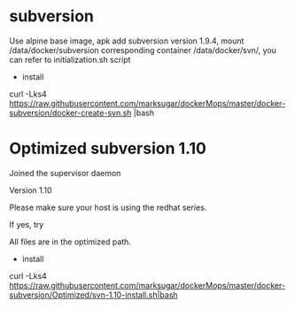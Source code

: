 # subversion

Use alpine base image, apk add subversion version 1.9.4, mount /data/docker/subversion corresponding container /data/docker/svn/, you can refer to initialization.sh script

* install 

curl -Lks4 https://raw.githubusercontent.com/marksugar/dockerMops/master/docker-subversion/docker-create-svn.sh |bash


# Optimized subversion 1.10

Joined the supervisor daemon

Version 1.10

Please make sure your host is using the redhat series.

If yes, try

All files are in the optimized path.

* install 

curl -Lks4 https://raw.githubusercontent.com/marksugar/dockerMops/master/docker-subversion/Optimized/svn-1.10-install.sh|bash
